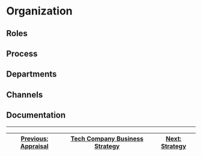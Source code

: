 # Organization

## Roles

## Process

## Departments

## Channels

## Documentation

---

| [Previous: Appraisal](./appraisal.md) | [Tech Company Business Strategy](./tech-company-business-strategy.md) | [Next: Strategy](./strategy) |
| :-----------------------------------: | :----------------------------------------------------------: | :--------------------------: |
